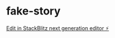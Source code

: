 # fake-story

[Edit in StackBlitz next generation editor ⚡️](https://stackblitz.com/~/github.com/callynmax/fake-story)